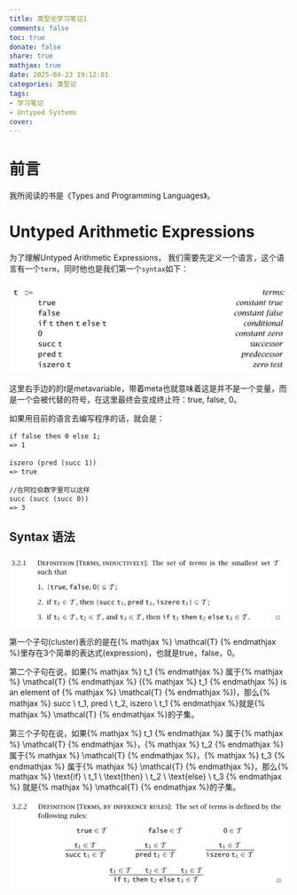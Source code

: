 ```yaml
---
title: 类型论学习笔记1
comments: false
toc: true
donate: false
share: true
mathjax: true
date: 2025-04-23 19:12:01
categories: 类型论
tags: 
- 学习笔记
- Untyped Systems
cover:
---
```


# 前言

我所阅读的书是《Types and Programming Languages》。

# Untyped Arithmetic Expressions

为了理解Untyped Arithmetic Expressions， 我们需要先定义一个语言，这个语言有一个`term`，同时他也是我们第一个`syntax`如下：

![image info](./../../assets/terms1.jpg)

这里右手边的的$t$是metavariable，带着meta也就意味着这是并不是一个变量，而是一个会被代替的符号，在这里最终会变成终止符：true, false, 0。

如果用目前的语言去编写程序的话，就会是：
```
if false then 0 else 1;
=> 1

iszero (pred (succ 1))
=> true

//在阿拉伯数字里可以这样
succ (succ (succ 0))
=> 3
```

## Syntax 语法

![image info](./../../assets/terms2.jpg)


第一个子句(cluster)表示的是在{% mathjax %} \mathcal{T} {% endmathjax %}里存在3个简单的表达式(expression)，也就是true，false，0。

第二个子句在说，如果{% mathjax %} t_1 {% endmathjax %} 属于{% mathjax %} \mathcal{T} {% endmathjax %} ({% mathjax %} t_1 {% endmathjax %} is an element of {% mathjax %} \mathcal{T} {% endmathjax %})，那么{% mathjax %} succ \ t_1, pred \ t_2, iszero \ t_1 {% endmathjax %}就是{% mathjax %} \mathcal{T} {% endmathjax %}的子集。

第三个子句在说，如果{% mathjax %} t_1 {% endmathjax %} 属于{% mathjax %} \mathcal{T} {% endmathjax %}，{% mathjax %} t_2 {% endmathjax %} 属于{% mathjax %} \mathcal{T} {% endmathjax %}，{% mathjax %} t_3 {% endmathjax %} 属于{% mathjax %} \mathcal{T} {% endmathjax %}，那么{% mathjax %} \text{if} \ t_1 \ \text{then} \ t_2 \ \text{else} \ t_3 {% endmathjax %} 就是{% mathjax %} \mathcal{T} {% endmathjax %}的子集。

![image info](./../../assets/terms3.jpg)